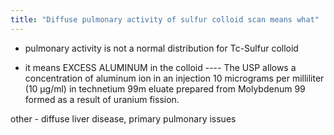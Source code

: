 ```yaml
---
title: "Diffuse pulmonary activity of sulfur colloid scan means what"
---
```

- pulmonary activity is not a normal distribution for Tc-Sulfur colloid

- it means EXCESS ALUMINUM in the colloid
---- The USP allows a concentration of aluminum ion in an injection 10 micrograms per milliliter (10 &#181;g/ml) in technetium 99m eluate prepared from Molybdenum 99 formed as a result of uranium fission.

other - diffuse liver disease, primary pulmonary issues

